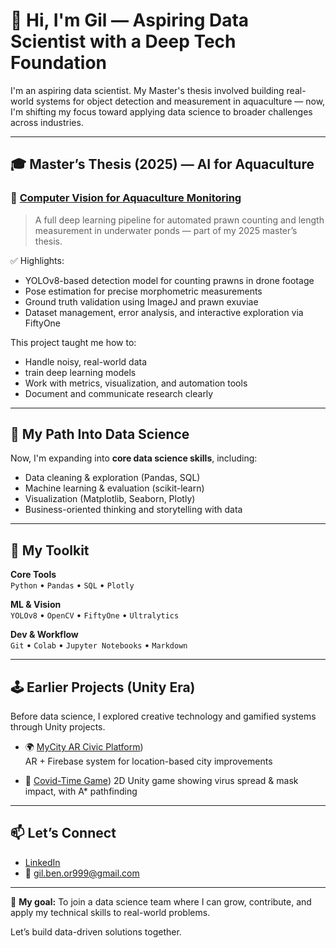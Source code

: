 # 👋 Hi, I'm Gil — Aspiring Data Scientist with a Deep Tech Foundation

I'm an aspiring data scientist. My Master's thesis involved building real-world systems for object detection and measurement in aquaculture — now, I'm shifting my focus toward applying data science to broader challenges across industries.

---

## 🎓 Master’s Thesis (2025) — AI for Aquaculture

### 🦐 [Computer Vision for Aquaculture Monitoring](https://github.com/gbo999/Computer-Vision-for-Aquaculture-Monitoring-Robot)

> A full deep learning pipeline for automated prawn counting and length measurement in underwater ponds — part of my 2025 master’s thesis.

✅ Highlights:
- YOLOv8-based detection model for counting prawns in drone footage  
- Pose estimation for precise morphometric measurements  
- Ground truth validation using ImageJ and prawn exuviae  
- Dataset management, error analysis, and interactive exploration via FiftyOne  


This project taught me how to:
- Handle noisy, real-world data
- train deep learning models
- Work with metrics, visualization, and automation tools
- Document and communicate research clearly

---

## 🎯 My Path Into Data Science

Now, I'm expanding into **core data science skills**, including:
- Data cleaning & exploration (Pandas, SQL)
- Machine learning & evaluation (scikit-learn)
- Visualization (Matplotlib, Seaborn, Plotly)
- Business-oriented thinking and storytelling with data

---

## 🧰 My Toolkit

**Core Tools**  
`Python` • `Pandas` • `SQL` • `Plotly`

**ML & Vision**  
`YOLOv8` • `OpenCV` •  `FiftyOne` •  `Ultralytics`

**Dev & Workflow**  
`Git` • `Colab` • `Jupyter Notebooks` • `Markdown`

---

## 🕹️ Earlier Projects (Unity Era)

Before data science, I explored creative technology and gamified systems through Unity projects.

- 🌍 [MyCity AR Civic Platform](https://github.com/gbo999/location-based-social-media))  
  AR + Firebase system for location-based city improvements

- 🦠 [Covid-Time Game](https://github.com/gbo999/Covid-Time))
  2D Unity game showing virus spread & mask impact, with A* pathfinding

---

## 📫 Let’s Connect

- [LinkedIn](https://www.linkedin.com/in/gil-ben-or/)
- 📧 [gil.ben.or999@gmail.com](mailto:gil.ben.or999@gmail.com)

---

🎯 **My goal:** To join a data science team where I can grow, contribute, and apply my technical skills to real-world problems.

Let’s build data-driven solutions together.
